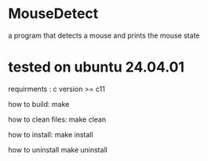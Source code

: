 # MouseDetect
a program that detects a mouse and prints the mouse state

# tested on ubuntu 24.04.01

requirments : c version >= c11

how to build:
make

how to clean files:
make clean

how to install:
make install

how to uninstall
make uninstall
